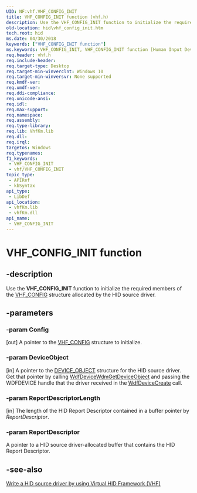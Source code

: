 ```yaml
---
UID: NF:vhf.VHF_CONFIG_INIT
title: VHF_CONFIG_INIT function (vhf.h)
description: Use the VHF_CONFIG_INIT function to initialize the required members of the VHF_CONFIG structure allocated by the HID source driver.
old-location: hid\vhf_config_init.htm
tech.root: hid
ms.date: 04/30/2018
keywords: ["VHF_CONFIG_INIT function"]
ms.keywords: VHF_CONFIG_INIT, VHF_CONFIG_INIT function [Human Input Devices], hid.vhf_config_init, vhf/VHF_CONFIG_INIT
req.header: vhf.h
req.include-header: 
req.target-type: Desktop
req.target-min-winverclnt: Windows 10
req.target-min-winversvr: None supported
req.kmdf-ver: 
req.umdf-ver: 
req.ddi-compliance: 
req.unicode-ansi: 
req.idl: 
req.max-support: 
req.namespace: 
req.assembly: 
req.type-library: 
req.lib: VhfKm.lib
req.dll: 
req.irql: 
targetos: Windows
req.typenames: 
f1_keywords:
 - VHF_CONFIG_INIT
 - vhf/VHF_CONFIG_INIT
topic_type:
 - APIRef
 - kbSyntax
api_type:
 - LibDef
api_location:
 - vhfKm.lib
 - vhfKm.dll
api_name:
 - VHF_CONFIG_INIT
---
```


# VHF_CONFIG_INIT function


## -description

Use the <b>VHF_CONFIG_INIT</b> function to initialize the required members of the <a href="/windows-hardware/drivers/ddi/vhf/ns-vhf-_vhf_config">VHF_CONFIG</a> structure allocated by the HID source driver.

## -parameters

### -param Config 

[out]
A pointer to the <a href="/windows-hardware/drivers/ddi/vhf/ns-vhf-_vhf_config">VHF_CONFIG</a> structure to initialize.

### -param DeviceObject 

[in]
A pointer to the <a href="/windows-hardware/drivers/ddi/wdm/ns-wdm-_device_object">DEVICE_OBJECT</a> structure for the HID source driver. Get that pointer by calling  <a href="/windows-hardware/drivers/ddi/wdfdevice/nf-wdfdevice-wdfdevicewdmgetdeviceobject">WdfDeviceWdmGetDeviceObject</a> and passing the WDFDEVICE handle that the driver received in the <a href="/windows-hardware/drivers/ddi/wdfdevice/nf-wdfdevice-wdfdevicecreate">WdfDeviceCreate</a> call.

### -param ReportDescriptorLength 

[in]
The length of the HID Report Descriptor contained in a buffer pointer by <i>ReportDescriptor</i>.

### -param ReportDescriptor

A pointer to a HID source driver-allocated buffer that contains the  HID Report Descriptor.

## -see-also

<a href="/windows-hardware/drivers/hid/virtual-hid-framework--vhf-">Write a HID source driver by using Virtual HID Framework (VHF)</a>
